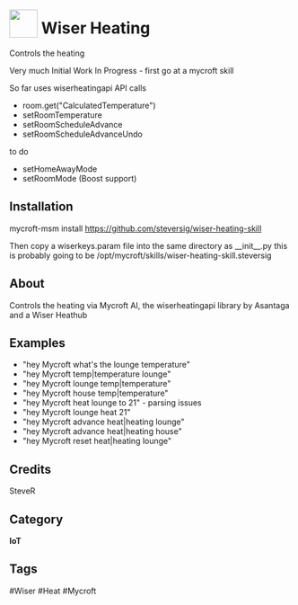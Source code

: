 # <img src="https://raw.githack.com/FortAwesome/Font-Awesome/master/svgs/solid/thermometer-half.svg" card_color="#D81159" width="50" height="50" style="vertical-align:bottom"/> Wiser Heating
Controls the heating

Very much Initial Work In Progress - first go at a mycroft skill

So far uses wiserheatingapi API calls
* room.get("CalculatedTemperature")
* setRoomTemperature
* setRoomScheduleAdvance
* setRoomScheduleAdvanceUndo

to do
* setHomeAwayMode
* setRoomMode (Boost support)

## Installation

mycroft-msm install https://github.com/steversig/wiser-heating-skill

Then copy a wiserkeys.param file into the same directory as \_\_init\_\_.py
this is probably going to be /opt/mycroft/skills/wiser-heating-skill.steversig

## About
Controls the heating via Mycroft AI, the wiserheatingapi library by Asantaga and a Wiser Heathub

## Examples
* "hey Mycroft what's the lounge temperature"
* "hey Mycroft temp|temperature lounge"
* "hey Mycroft lounge temp|temperature"
* "hey Mycroft house temp|temperature"
* "hey Mycroft heat lounge to 21" - parsing issues
* "hey Mycroft lounge heat 21"
* "hey Mycroft advance heat|heating lounge"
* "hey Mycroft advance heat|heating house"
* "hey Mycroft reset heat|heating lounge"

## Credits
SteveR

## Category
**IoT**

## Tags
#Wiser
#Heat
#Mycroft
